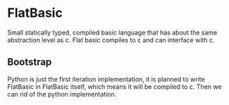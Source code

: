 # FlatBasic
Small statically typed, compiled basic language that has about the same abstraction level as c.
Flat basic compiles to c and can interface with c.

## Bootstrap
Python is just the first iteration implementation, it is planned to write FlatBasic in FlatBasic itself, which means it will be compiled to c. Then we can rid of the python implementation.